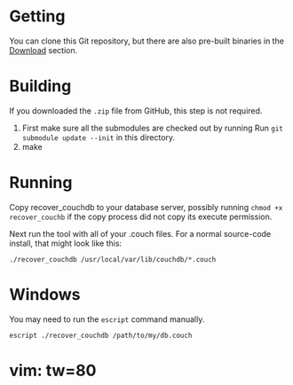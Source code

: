 # Getting

You can clone this Git repository, but there are also pre-built binaries in the
[Download](recover-couchdb/archives/master) section.

# Building

If you downloaded the `.zip` file from GitHub, this step is not required.

1. First make sure all the submodules are checked out by running
   Run `git submodule update --init` in this directory.
2. make

# Running

Copy recover_couchdb to your database server, possibly running
`chmod +x recover_couchb` if the copy process did not copy its execute
permission.

Next run the tool with all of your .couch files. For a normal source-code
install, that might look like this:

    ./recover_couchdb /usr/local/var/lib/couchdb/*.couch

# Windows

You may need to run the `escript` command manually.

    escript ./recover_couchdb /path/to/my/db.couch

# vim: tw=80
